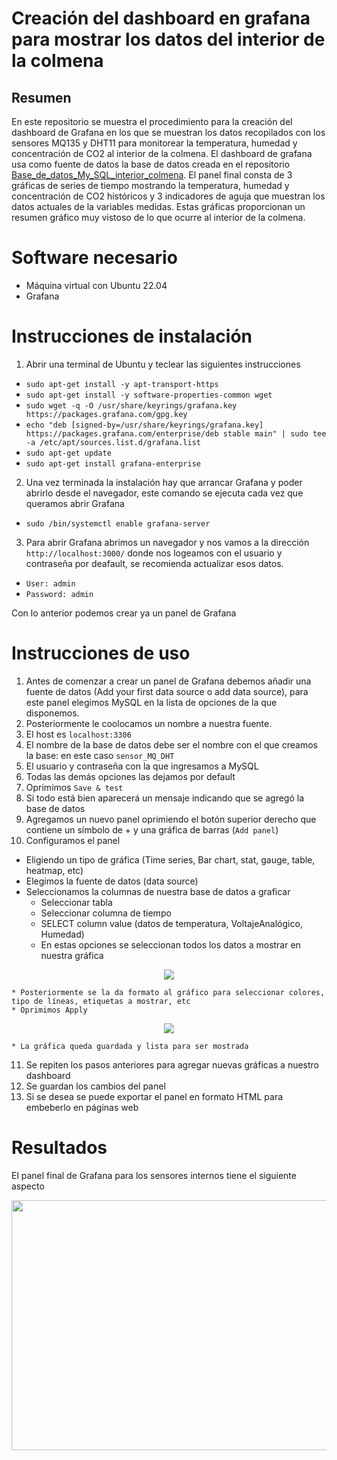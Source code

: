 # Creación del dashboard en grafana para mostrar los datos del interior de la colmena

## Resumen

En este repositorio se muestra el procedimiento para la creación del dashboard de Grafana en los que se muestran los datos recopilados con los sensores MQ135 y DHT11 para monitorear la temperatura, humedad y concentración de CO2 al interior de la colmena. El dashboard de grafana usa como fuente de datos la base de datos creada en el repositorio [Base_de_datos_My_SQL_interior_colmena](https://github.com/OmarAbundis/Habeetat-Colmena-saludable/tree/main/Control_Sensores_Temp_Hum_CO2_Interior/Base_de_datos_My_SQL_interior_colmena). El panel final consta de 3 gráficas de series de tiempo mostrando la temperatura, humedad y concentración de CO2 históricos y 3 indicadores de aguja que muestran los datos actuales de la variables medidas. Estas gráficas proporcionan un resumen gráfico muy vistoso de lo que ocurre al interior de la colmena.  

# Software necesario

* Máquina virtual con Ubuntu 22.04
* Grafana

# Instrucciones de instalación

1. Abrir una terminal de Ubuntu y teclear las siguientes instrucciones

+ `sudo apt-get install -y apt-transport-https` 
+ `sudo apt-get install -y software-properties-common wget`
+ `sudo wget -q -O /usr/share/keyrings/grafana.key https://packages.grafana.com/gpg.key`
+ `echo "deb [signed-by=/usr/share/keyrings/grafana.key] https://packages.grafana.com/enterprise/deb stable main" | sudo tee -a /etc/apt/sources.list.d/grafana.list`
+ `sudo apt-get update`
+ `sudo apt-get install grafana-enterprise`

2. Una vez terminada la instalación hay que arrancar Grafana y poder abrirlo desde el navegador, este comando se ejecuta cada vez que queramos abrir Grafana

* `sudo /bin/systemctl enable grafana-server`

3. Para abrir Grafana abrimos un navegador y nos vamos a la dirección `http://localhost:3000/` donde nos logeamos con el usuario y contraseña por deafault, se recomienda actualizar esos datos.

- `User: admin`
- `Password: admin`

Con lo anterior podemos crear ya un panel de Grafana

# Instrucciones de uso

1. Antes de comenzar a crear un panel de Grafana debemos añadir una fuente de datos (Add your first data source o add data source), para este panel elegimos MySQL en la lista de opciones de la que disponemos. 
2. Posteriormente le coolocamos un nombre a nuestra fuente.
3. El host es `localhost:3306`
4. El nombre de la base de datos debe ser el nombre con el que creamos la base: en este caso `sensor_MQ_DHT`
5. El usuario y contraseña con la que ingresamos a MySQL
6. Todas las demás opciones las dejamos por default
7. Oprimimos `Save & test`
8. Si todo está bien aparecerá un mensaje indicando que se agregó la base de datos
9. Agregamos un nuevo panel oprimiendo el botón superior derecho que contiene un símbolo de + y una gráfica de barras (`Add panel`)
10. Configuramos el panel
  * Eligiendo un tipo de gráfica (Time series, Bar chart, stat, gauge, table, heatmap, etc)
  * Elegimos la fuente de datos (data source)
  * Seleccionamos la columnas de nuestra base de datos a graficar
    * Seleccionar tabla
    * Seleccionar columna de tiempo  
    * SELECT column value (datos de temperatura, VoltajeAnalógico, Humedad)
    * En estas opciones se seleccionan todos los datos a mostrar en nuestra gráfica

<p align="center">
<img src="https://github.com/OmarAbundis/Habeetat-Colmena-saludable/blob/main/Control_Sensores_Temp_Hum_CO2_Interior/imagenes_interior/Raymundo_dashborad_query_graf_24.jpg" />
</p>

    * Posteriormente se la da formato al gráfico para seleccionar colores, tipo de líneas, etiquetas a mostrar, etc
    * Oprimimos Apply
    
 <p align="center">
<img src="https://github.com/OmarAbundis/Habeetat-Colmena-saludable/blob/main/Control_Sensores_Temp_Hum_CO2_Interior/imagenes_interior/raymundo_grafana_25.jpg" />
</p>
    
    * La gráfica queda guardada y lista para ser mostrada
11. Se repiten los pasos anteriores para agregar nuevas gráficas a nuestro dashboard
12. Se guardan los cambios del panel 
13. Si se desea se puede exportar el panel en formato HTML para embeberlo en páginas web 

# Resultados

El panel final de Grafana para los sensores internos tiene el siguiente aspecto
<p align="center">
<img src="https://github.com/OmarAbundis/Habeetat-Colmena-saludable/blob/main/Control_Sensores_Temp_Hum_CO2_Interior/imagenes_interior/raymundo_panel_grafana_resultados_18.jpg" width="1000" height="400" />
</p>





